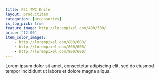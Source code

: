 ```yaml
---
title: F21 TWC Knife
layout: productItem
categories: [accessories]
is_top_pick: true
feature_image: http://lorempixel.com/400/300/
price: "12.00"
item_color_images:
    - http://lorempixel.com/800/600/
    - http://lorempixel.com/800/600/
    - http://lorempixel.com/800/600/
---
```


Lorem ipsum dolor sit amet, consectetur adipiscing elit, sed do eiusmod tempor incididunt ut labore et dolore magna aliqua.
